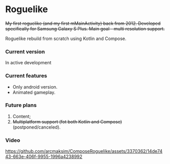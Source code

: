# Roguelike

~~My first roguelike (and my first mMainActivity) back from 2012. Developed specifically for Samsung Galaxy S Plus.
Main goal - multi resolution support.~~

Roguelike rebuild from scratch using Kotlin and Compose.

### Current version
In active development

### Current features
- Only android version.
- Animated gameplay.

### Future plans
1. Content;
2. ~~Multiplatform support (fot both Kotlin and Compose)~~ (postponed/canceled).

### Video
https://github.com/arcmaksim/ComposeRoguelike/assets/3370362/14de7443-663e-406f-9955-1996a4238992
